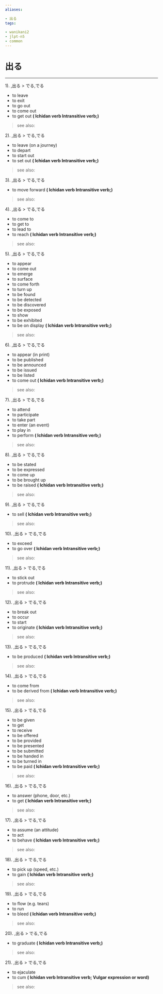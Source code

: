 ```yaml
---
aliases:
    
- 出る
tags:
    
- wanikani2
- jlpt-n5
- common
---
```


# 出る
---
1).
,出る > でる,でる

- to leave
- to exit
- to go out
- to come out
- to get out
**( Ichidan verb Intransitive verb;)**
> see also: 
            
2).
,出る > でる,でる

- to leave (on a journey)
- to depart
- to start out
- to set out
**( Ichidan verb Intransitive verb;)**
> see also: 
            
3).
,出る > でる,でる

- to move forward
**( Ichidan verb Intransitive verb;)**
> see also: 
            
4).
,出る > でる,でる

- to come to
- to get to
- to lead to
- to reach
**( Ichidan verb Intransitive verb;)**
> see also: 
            
5).
,出る > でる,でる

- to appear
- to come out
- to emerge
- to surface
- to come forth
- to turn up
- to be found
- to be detected
- to be discovered
- to be exposed
- to show
- to be exhibited
- to be on display
**( Ichidan verb Intransitive verb;)**
> see also: 
            
6).
,出る > でる,でる

- to appear (in print)
- to be published
- to be announced
- to be issued
- to be listed
- to come out
**( Ichidan verb Intransitive verb;)**
> see also: 
            
7).
,出る > でる,でる

- to attend
- to participate
- to take part
- to enter (an event)
- to play in
- to perform
**( Ichidan verb Intransitive verb;)**
> see also: 
            
8).
,出る > でる,でる

- to be stated
- to be expressed
- to come up
- to be brought up
- to be raised
**( Ichidan verb Intransitive verb;)**
> see also: 
            
9).
,出る > でる,でる

- to sell
**( Ichidan verb Intransitive verb;)**
> see also: 
            
10).
,出る > でる,でる

- to exceed
- to go over
**( Ichidan verb Intransitive verb;)**
> see also: 
            
11).
,出る > でる,でる

- to stick out
- to protrude
**( Ichidan verb Intransitive verb;)**
> see also: 
            
12).
,出る > でる,でる

- to break out
- to occur
- to start
- to originate
**( Ichidan verb Intransitive verb;)**
> see also: 
            
13).
,出る > でる,でる

- to be produced
**( Ichidan verb Intransitive verb;)**
> see also: 
            
14).
,出る > でる,でる

- to come from
- to be derived from
**( Ichidan verb Intransitive verb;)**
> see also: 
            
15).
,出る > でる,でる

- to be given
- to get
- to receive
- to be offered
- to be provided
- to be presented
- to be submitted
- to be handed in
- to be turned in
- to be paid
**( Ichidan verb Intransitive verb;)**
> see also: 
            
16).
,出る > でる,でる

- to answer (phone, door, etc.)
- to get
**( Ichidan verb Intransitive verb;)**
> see also: 
            
17).
,出る > でる,でる

- to assume (an attitude)
- to act
- to behave
**( Ichidan verb Intransitive verb;)**
> see also: 
            
18).
,出る > でる,でる

- to pick up (speed, etc.)
- to gain
**( Ichidan verb Intransitive verb;)**
> see also: 
            
19).
,出る > でる,でる

- to flow (e.g. tears)
- to run
- to bleed
**( Ichidan verb Intransitive verb;)**
> see also: 
            
20).
,出る > でる,でる

- to graduate
**( Ichidan verb Intransitive verb;)**
> see also: 
            
21).
,出る > でる,でる

- to ejaculate
- to cum
**( Ichidan verb Intransitive verb; Vulgar expression or word)**
> see also: 
            